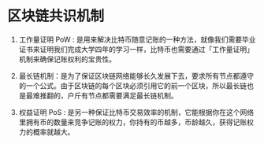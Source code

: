 # 区块链共识机制

1. 工作量证明 PoW : 是用来解决比特币随意记账的一种方法，就像我们需要毕业证书来证明我们完成大学四年的学习一样，比特币也需要通过「工作量证明」机制来确保记账权利的宝贵性。 

2. 最长链机制：是为了保证区块链网络能够长久发展下去，要求所有节点都遵守的一个公式。由于区块链的每个区块必须引用它的前一个区块，所以最长链也是最难推翻的，户斤有节点都需要满足最长链机制。 

3. 权益证明 PoS : 是另一种保证比特币交易效率的机制，它能根据你在这个网络里拥有币的数量来竞争记账的权力，你持有的币越多，币龄越久，获得记账权力的概率就越大。

